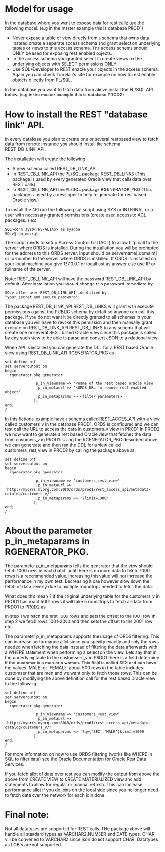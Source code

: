 # Model for usage

In the database where you want to expose data for rest callz use the following model. (e.g in the master example this is database PROD1)

* Never expose a table or view direcly from a schema that owns data. Instead create a separate access schema and grant select on underlying tables or views to this access schema. The access schema should ONLY be used for exposing rest enabled objects.
* In the access schema you granted select to create views on the underlying objects with SELECT permissions ONLY.
* Use SQL*Developer to REST enable your objects in the access schema. Again you can check Tim Hall's site for example on how to rest enable objects directly from PL/SQL.

In the database you want to fetch data from above install the PL/SQL API below. (e.g in the master example this is database PROD2)

# How to install the REST "database link" API.

In every database you plan to create one or several restbased view to fetch data from remote instance you should install the schema REST_DB_LINK_API.

The installation will create the following

* A new schema called REST_DB_LINK_API.
* In REST_DB_LINK_API the PL/SQL package REST_DB_LINKS (This package is used by every generated Oracle view that calls data over REST calls).
* In REST_DB_LINK_API the PL/SQL package RGENERATOR_PKG (This package is used by a developer to help to generate for rest based Oracle view.)

To install the API run the following sql script using SYS or INTERNAL or a user with necessary granted permissions (create user, access to ACL packages..) etc.

```
SQL>conn sys@<TNS-ALIAS> as sysdba 
SQL>@run_me.sql
``` 

The script needs to setup Access Control List (ACL) to allow http call to the server where ORDS is installed. During the installation you will be prompted
for the address to this ORDS server. Input should be servername[.domaim] or ip-number to the server where ORDS is installed. If ORDS is installed on your 
local machine you give 127.0.0.1 or localhost as answer else use IP or fullname of the server.

Note: REST_DB_LINK_API will have the password REST_DB_LINK_API by default. After installation you should change this password immediate by

```
SQL> alter user REST_DB_LINK_API identified by "your_secret_and_secure_password";
```

The package REST_DB_LINK_API.REST_DB_LINKS will grant with execute permissions against the PUBLIC schema by defalt so anyone can call this package.
If you do not want it be directly granted to all schemas in your database you will have to revoke this pemission and then manually grant
execute on REST_DB_LINK_API.REST_DB_LINKS to any schema that will create one or several REST based Oracle view since this package is called by
any such view to be able to parse and convert JSON to a relational view.

When API is installed you can generate the DDL for a REST based Oracle view using REST_DB_LINK_API.RGENERATOR_PKG as 

```
set define off
set serveroutput on
begin
  rgenerator_pkg.generator
            (
              p_in_viewname => '<name of the rest based oracle view'
              ,p_in_metaurl => '<ORDS URL to remove rest enabled object'
              ,p_in_metaparams => <filter parameters>
             );
end;
/
```

In this fictional example have a schema called REST_ACCES_API with a view called customers_v in the database PROD1.
ORDS is configured and we can test call the URL to access the data in customers_v view in PROD1
In PROD2 we now want to generate a rest based Oracle view that fetches the data from cusomers_v in PROD1.
Using the RGENERATOR_PKG described above we can genereate and then run the DDL for a view called customers_rest_view in PROD2 by calling the package above as.

```
set define off
set serveroutput on
begin
  rgenerator_pkg.generator
            (
              p_in_viewname => 'customers_rest_view'
              ,p_in_metaurl => 'http://myords.myorg.com:8080/ords/prod1/rest_access_api/metadata-catalog/customers_v/'
              ,p_in_metaparams => '?limit=1000'
             );
end;
/
```
# About the parameter p_in_metaparams in RGENERATOR_PKG.

The parameter p_in_metaparams tells the generator that the view should fetch 1000 rows in each batch until there is no more data to fetch. 1000 rows is a recommended value. Increasing this value will not increase the performance in my own test. Decreasing it can however slow down the fetch of data severly due
to multiple roundtrips needed to fetch the data.

What does this mean ? If the original underlying table for the customers_v in PROD1 has exact 5001 rows it will take 5 roundtrips to fetch all data from PRDO1 to PROD2 as

In step 1 we fetch the first 1000 rows and sets the offset to the 1001 row
In step 2 we fetch rows 1001-2000 and then sets the offset to the 2001 row
etc..

The parameter p_in_metaparams supports the usage of ORDS filtering. This can increase performance allot since you specify exactly and only the rows needed when fetching the data instead of filtering the data afterwards with a WHERE statement when performing a select on the view. Lets say that in the underlying table to the customsers_v in PROD1 there is a field determine if the customer is a man or a woman. This field is called SEX and can have the values 'MALE' or 'FEMALE' about 500 rows in the table includes customser that are men and we want only to fetch those rows. This can be done by modifying the above definition call for the rest based Oracle view to the following

```
set define off
set serveroutput on
begin
  rgenerator_pkg.generator
            (
              p_in_viewname => 'customers_rest_view'
              ,p_in_metaurl => 'http://myords.myorg.com:8080/ords/prod1/rest_access_api/metadata-catalog/customers_v/'
              ,p_in_metaparams => '?q={'SEX':'MALE'}&limit=1000'
             );
end;
/
```

For more information on how to use ORDS filtering (works like WHERE in SQL to filter data) see the Oracle Documentation for Oracle Rest Data Services.

If you fetch allot of data over rest you can modify the output from above the above from CREATE VIEW to CREATE MATERIALIZED view and add statements to allow for regular or manual refresh. This can increase performance allot if you do joins on the local side since you no longer need to fetch data over the network for each join done.

# Final note:

Not all datatypes are supported for REST calls. THe package above will handle all standard types as VARCHAR2,NUMBER and DATE types. CHAR vill be converted to VARCHAR2 since json do not support CHAR. Datatypes as LOB's are not supported.
